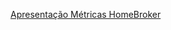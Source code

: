 [Apresentação Métricas HomeBroker](https://view.genially.com/672980886f876a1a1dffde5f/presentation-metricas-homebroker)
